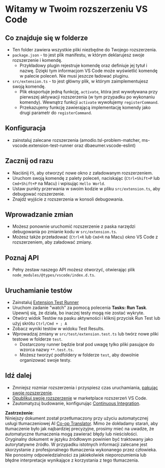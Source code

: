 <!--
CO_OP_TRANSLATOR_METADATA:
{
  "original_hash": "eae2c0ea18160a3e7a63ace7b53897d7",
  "translation_date": "2025-05-09T04:55:45+00:00",
  "source_file": "code/07.Lab/01/AIPC/extensions/phi3ext/vsc-extension-quickstart.md",
  "language_code": "pl"
}
-->
# Witamy w Twoim rozszerzeniu VS Code

## Co znajduje się w folderze

* Ten folder zawiera wszystkie pliki niezbędne do Twojego rozszerzenia.
* `package.json` - to jest plik manifestu, w którym deklarujesz swoje rozszerzenie i komendę.
  * Przykładowy plugin rejestruje komendę oraz definiuje jej tytuł i nazwę. Dzięki tym informacjom VS Code może wyświetlić komendę w palecie poleceń. Nie musi jeszcze ładować pluginu.
* `src/extension.ts` - to jest główny plik, w którym zaimplementujesz swoją komendę.
  * Plik eksportuje jedną funkcję, `activate`, która jest wywoływana przy pierwszej aktywacji rozszerzenia (w tym przypadku po wykonaniu komendy). Wewnątrz funkcji `activate` wywołujemy `registerCommand`.
  * Przekazujemy funkcję zawierającą implementację komendy jako drugi parametr do `registerCommand`.

## Konfiguracja

* zainstaluj zalecane rozszerzenia (amodio.tsl-problem-matcher, ms-vscode.extension-test-runner oraz dbaeumer.vscode-eslint)


## Zacznij od razu

* Naciśnij `F5`, aby otworzyć nowe okno z załadowanym rozszerzeniem.
* Uruchom swoją komendę z palety poleceń, naciskając (`Ctrl+Shift+P` lub `Cmd+Shift+P` na Macu) i wpisując `Hello World`.
* Ustaw punkty przerwania w swoim kodzie w pliku `src/extension.ts`, aby debugować rozszerzenie.
* Znajdź wyjście z rozszerzenia w konsoli debugowania.

## Wprowadzanie zmian

* Możesz ponownie uruchomić rozszerzenie z paska narzędzi debugowania po zmianie kodu w `src/extension.ts`.
* Możesz także przeładować (`Ctrl+R` lub `Cmd+R` na Macu) okno VS Code z rozszerzeniem, aby załadować zmiany.


## Poznaj API

* Pełny zestaw naszego API możesz otworzyć, otwierając plik `node_modules/@types/vscode/index.d.ts`.

## Uruchamianie testów

* Zainstaluj [Extension Test Runner](https://marketplace.visualstudio.com/items?itemName=ms-vscode.extension-test-runner)
* Uruchom zadanie "watch" za pomocą polecenia **Tasks: Run Task**. Upewnij się, że działa, bo inaczej testy mogą nie zostać wykryte.
* Otwórz widok Testów na pasku aktywności i kliknij przycisk Run Test lub użyj skrótu `Ctrl/Cmd + ; A`
* Zobacz wyniki testów w widoku Test Results.
* Wprowadzaj zmiany w `src/test/extension.test.ts` lub twórz nowe pliki testowe w folderze `test`.
  * Dostarczony runner będzie brał pod uwagę tylko pliki pasujące do wzorca nazwy `**.test.ts`.
  * Możesz tworzyć podfoldery w folderze `test`, aby dowolnie organizować swoje testy.

## Idź dalej

* Zmniejsz rozmiar rozszerzenia i przyspiesz czas uruchamiania, [pakując swoje rozszerzenie](https://code.visualstudio.com/api/working-with-extensions/bundling-extension?WT.mc_id=aiml-137032-kinfeylo).
* [Opublikuj swoje rozszerzenie](https://code.visualstudio.com/api/working-with-extensions/publishing-extension?WT.mc_id=aiml-137032-kinfeylo) w marketplace rozszerzeń VS Code.
* Zautomatyzuj budowanie, konfigurując [Continuous Integration](https://code.visualstudio.com/api/working-with-extensions/continuous-integration?WT.mc_id=aiml-137032-kinfeylo).

**Zastrzeżenie**:  
Niniejszy dokument został przetłumaczony przy użyciu automatycznej usługi tłumaczeniowej AI [Co-op Translator](https://github.com/Azure/co-op-translator). Mimo że dokładamy starań, aby tłumaczenie było jak najbardziej precyzyjne, prosimy mieć na uwadze, że automatyczne tłumaczenia mogą zawierać błędy lub nieścisłości. Oryginalny dokument w języku źródłowym powinien być traktowany jako autorytatywne źródło. W przypadku istotnych informacji zalecane jest skorzystanie z profesjonalnego tłumaczenia wykonanego przez człowieka. Nie ponosimy odpowiedzialności za jakiekolwiek nieporozumienia lub błędne interpretacje wynikające z korzystania z tego tłumaczenia.